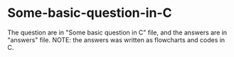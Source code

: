 # Some-basic-question-in-C
The question are in "Some basic question in C" file, and the answers are in "answers" file. NOTE: the answers was written as flowcharts and codes in C. 
